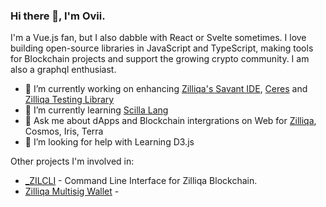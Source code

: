 ### Hi there 👋, I'm Ovii.

I'm a Vue.js fan, but I also dabble with React or Svelte sometimes. I love building open-source libraries in JavaScript and TypeScript, making tools for Blockchain projects and support the growing crypto community. I am also a graphql enthusiast.

- 🔭 I’m currently working on enhancing [Zilliqa's Savant IDE](https://ide.zilliqa.com), [Ceres](https://github.com/Zilliqa/ceres) and [Zilliqa Testing Library](https://github.com/Zilliqa/zilliqa-testing-library)
- 🌱 I’m currently learning [Scilla Lang](https://scilla-lang.org)
- 💬 Ask me about dApps and Blockchain intergrations on Web for [Zilliqa](https://zilliqa.com), Cosmos, Iris, Terra
- 🤔 I’m looking for help with Learning D3.js


Other projects I'm involved in:
- [_ZILCLI](https://scilla-lang.org) - Command Line Interface for Zilliqa Blockchain.
- [Zilliqa Multisig Wallet](https://multisig-test.web.app) - 

<!--
**micovi/micovi** is a ✨ _special_ ✨ repository because its `README.md` (this file) appears on your GitHub profile.

Here are some ideas to get you started:

- 🔭 I’m currently working on ...
- 🌱 I’m currently learning ...
- 👯 I’m looking to collaborate on ...
- 🤔 I’m looking for help with ...
- 💬 Ask me about ...
- 📫 How to reach me: ...
- 😄 Pronouns: ...
- ⚡ Fun fact: ...
-->
